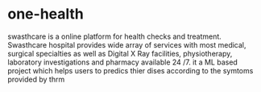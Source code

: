 # one-health
swasthcare is a online platform for health checks and treatment. Swasthcare hospital provides wide array of services with most medical, surgical specialties as well as Digital X Ray facilities, physiotherapy, laboratory investigations and pharmacy available 24 /7.
it a ML based project which helps users to predics thier dises according to the symtoms provided by thrm
